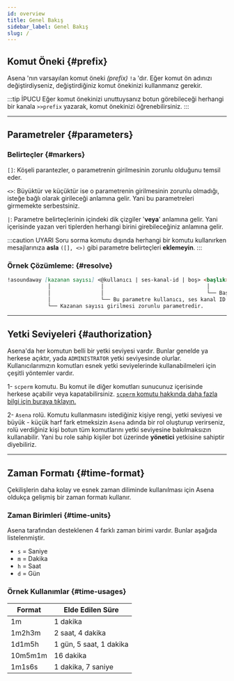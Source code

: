 ```yaml
---
id: overview
title: Genel Bakış
sidebar_label: Genel Bakış
slug: /
---
```

## Komut Öneki {#prefix}

Asena 'nın varsayılan komut öneki *(prefix)* `!a` 'dır. 
Eğer komut ön adınızı değiştirdiyseniz, değiştirdiğiniz komut önekinizi kullanmanız gerekir.

:::tip İPUCU
Eğer komut önekinizi unuttuysanız botun görebileceği herhangi bir kanala `>>prefix` yazarak, komut önekinizi öğrenebilirsiniz.
:::

---

## Parametreler {#parameters}

### Belirteçler {#markers}

`[]`: Köşeli parantezler, o parametrenin girilmesinin zorunlu olduğunu temsil eder.

`<>`: Büyüktür ve küçüktür ise o parametrenin girilmesinin zorunlu olmadığı, isteğe bağlı olarak girileceği anlamına gelir. Yani bu parametreleri girmemekte serbestsiniz.

`|`: Parametre belirteçlerinin içindeki dik çizgiler '**veya**' anlamına gelir. Yani içerisinde yazan veri tiplerden herhangi birini girebileceğiniz anlamına gelir.

:::caution UYARI
Soru sorma komutu dışında herhangi bir komutu kullanırken mesajlarınıza **asla** `([], <>)` gibi parametre belirteçleri **eklemeyin**.
:::

### Örnek Çözümleme: {#resolve}

```md
!asoundaway [kazanan sayısı] <@kullanıcı | ses-kanal-id | boş> <başlık>
             │                │                                 │
             │                │                                 └── Başlık parametresinin isteğe bağlı olarak girilebilir.
             │                └── Bu parametre kullanıcı, ses kanal ID 'si veya boş bırakılabilir anlamına gelir. İsteğe bağlıdır.
             └── Kazanan sayısı girilmesi zorunlu parametredir.
```

---

## Yetki Seviyeleri {#authorization}

Asena'da her komutun belli bir yetki seviyesi vardır. Bunlar genelde ya herkese açıktır, yada `ADMINISTRATOR` yetki seviyesinde olurlar.
Kullanıcılarımızın komutları esnek yetki seviyelerinde kullanabilmeleri için çeşitli yöntemler vardır.

1- `scperm` komutu. Bu komut ile diğer komutları sunucunuz içerisinde herkese açabilir veya kapatabilirsiniz. 
[`scperm` komutu hakkında daha fazla bilgi için buraya tıklayın.](/docs/commands/scperm)

2- `Asena` rolü. Komutu kullanmasını istediğiniz kişiye rengi, yetki seviyesi ve büyük - küçük harf fark etmeksizin `Asena` adında bir rol oluşturup 
verirseniz, rolü verdiğiniz kişi botun tüm komutlarını yetki seviyesine bakılmaksızın kullanabilir. Yani bu role sahip kişiler bot üzerinde **yönetici** 
yetkisine sahiptir diyebiliriz.

---

## Zaman Formatı {#time-format}

Çekilişlerin daha kolay ve esnek zaman diliminde kullanılması için Asena oldukça gelişmiş bir zaman formatı kullanır.

### Zaman Birimleri {#time-units}

Asena tarafından desteklenen 4 farklı zaman birimi vardır. Bunlar aşağıda listelenmiştir.

- `s` = Saniye
- `m` = Dakika
- `h` = Saat
- `d` = Gün

### Örnek Kullanımlar {#time-usages}

| Format  | Elde Edilen Süre |
| ------- | ---------------- |
| 1m      | 1 dakika         |
| 1m2h3m  | 2 saat, 4 dakika | 
| 1d1m5h  | 1 gün, 5 saat, 1 dakika |
| 10m5m1m | 16 dakika        |
| 1m1s6s  | 1 dakika, 7 saniye |
